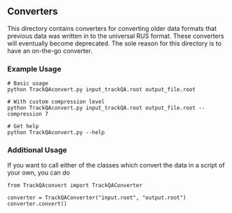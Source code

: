 ## Converters

This directory contains converters for converting older data formats that previous data was written in to the universal RUS format. These converters will eventually become deprecated. The sole reason for this directory is to have an on-the-go converter.  

### Example Usage 

```
# Basic usage
python TrackQAconvert.py input_trackQA.root output_file.root

# With custom compression level
python TrackQAconvert.py input_trackQA.root output_file.root --compression 7

# Get help
python TrackQAconvert.py --help
```

### Additional Usage

If you want to call either of the classes which convert the data in a script of your own, you can do  
```
from TrackQAconvert import TrackQAConverter

converter = TrackQAConverter("input.root", "output.root")
converter.convert()
```